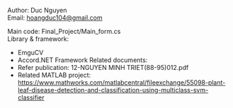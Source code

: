 Author: Duc Nguyen   
Email: hoangduc104@gmail.com  

Main code: Final_Project/Main_form.cs  
Library & framework: 
  - EmguCV
  - Accord.NET Framework
Related documents:
- Refer publication: 12-NGUYEN MINH TRIET(88-95)012.pdf
- Related MATLAB project: https://www.mathworks.com/matlabcentral/fileexchange/55098-plant-leaf-disease-detection-and-classification-using-multiclass-svm-classifier 
